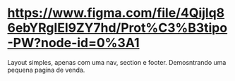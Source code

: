 #  https://www.figma.com/file/4Qijlq86ebYRglEl9ZY7hd/Prot%C3%B3tipo-PW?node-id=0%3A1
Layout simples, apenas com uma nav, section e footer. Demosntrando uma pequena pagina de venda.
